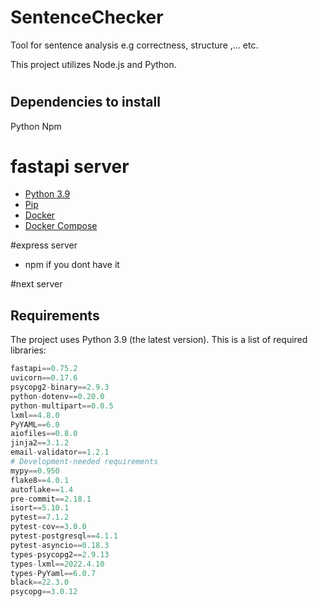 # SentenceChecker
Tool for sentence analysis e.g correctness, structure ,... etc.

This project utilizes Node.js and Python.

#


## Dependencies to install
Python
Npm

# fastapi server
- [Python 3.9](https://www.python.org/downloads/)
- [Pip](https://pypi.org/project/pip/)
- [Docker](https://www.docker.com/products/docker-desktop)
- [Docker Compose](https://docs.docker.com/compose/install/)

#express server
- npm if you dont have it

#next server

## Requirements
The project uses Python 3.9 (the latest version). This is a list of required libraries:
```python
fastapi==0.75.2
uvicorn==0.17.6
psycopg2-binary==2.9.3
python-dotenv==0.20.0
python-multipart==0.0.5
lxml==4.8.0
PyYAML==6.0
aiofiles==0.8.0
jinja2==3.1.2
email-validator==1.2.1
# Development-needed requirements
mypy==0.950
flake8==4.0.1
autoflake==1.4
pre-commit==2.18.1
isort==5.10.1
pytest==7.1.2
pytest-cov==3.0.0
pytest-postgresql==4.1.1
pytest-asyncio==0.18.3
types-psycopg2==2.9.13
types-lxml==2022.4.10
types-PyYaml==6.0.7
black==22.3.0
psycopg==3.0.12
```

